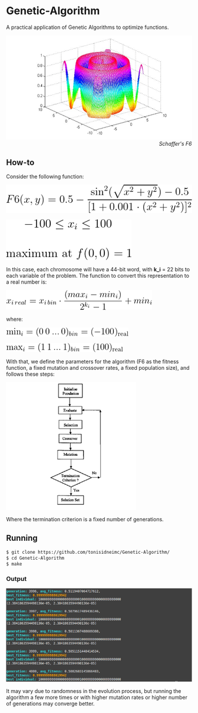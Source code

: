 # Genetic-Algorithm
A practical application of Genetic Algorithms to optimize functions.

<p style="text-align:right;">
    <img src="./img/f6.png">
    <i>Schaffer's F6</i>
</p>

## How-to

Consider the following function:

![CodeCogsEqn](./img/CodeCogsEqn.png)



![CodeCogsEqn](./img/CodeCogsEqn2.png)



In this case, each chromosome will have a 44-bit word, with **k_i** = 22 bits to each variable of the problem. The function to convert this representation to a real number is:



![CodeCogsEqn](./img/CodeCogsEqn3.png)

where:

![f6](./img/min_i.png)

![f6](./img/max_i.png)



With that, we define the parameters for the algorithm (F6 as the fitness function, a fixed mutation and crossover rates, a fixed population size), and follows these steps: 

<img src="./img/gfig11.gif" style="width:70%;">

Where the termination criterion is a fixed number of generations.

## Running

```shell
$ git clone https://github.com/tonisidneimc/Genetic-Algorithm/
$ cd Genetic-Algorithm
$ make
```

### Output

![output](./img/1.png)

It may vary due to randomness in the evolution process, but running the algorithm a few more times or with higher mutation rates or higher number of generations may converge better.